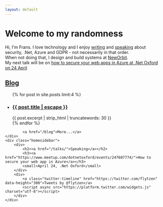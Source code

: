 ```yaml
---
layout: default
---
```

<h1 class="page-heading">Welcome to my randomness</h1>
<p>
Hi, I'm Frans.
I love technology and I enjoy <a href="/blog/">writing</a> and <a href="/talks/">speaking</a> about security, .Net, Azure and GDPR - not necessarily in that order. <br>
When not doing that, I design and build systems at <a href="https://neworbit.co.uk">NewOrbit</a>.<br>
My next talk will be on <a href="https://www.meetup.com/dotnetoxford/events/247607774/">how to secure your web apps in Azure at .Net Oxford on 24 April</a>
</p>

<div class="homeboxes">
    <div class="homeblogbox">
        <h2><a href="/blog/">Blog</a></h2>
            <ul class="post-list">
                {% for post in site.posts limit:4 %}
                <li>
                    <h3>
                        <a href="{{ post.url | relative_url }}">
                            {{ post.title | escape }}
                        </a>
                    </h3>
                    <div class="excerpt">
                        {{ post.excerpt | strip_html | truncatewords: 30 }}
                    </div>
                </li>
                {% endfor %}
            </ul>

            <a href="/blog">More...</a>
    </div>
    <div class="homesidebar">
        <div>
            <h2><a href="/talks/">Speaking</a></h2>
            <h3><a href="https://www.meetup.com/dotnetoxford/events/247607774/">How to secure your web app in Azure</a></h3>
            <small>April 24, .Net Oxford</small>
        </div>
        <div>
            <a class="twitter-timeline" href="https://twitter.com/flytzen" data-height="300">Tweets by @flytzen</a>
            <script async src="https://platform.twitter.com/widgets.js" charset="utf-8"></script> 
        </div>
    </div>
</div>

